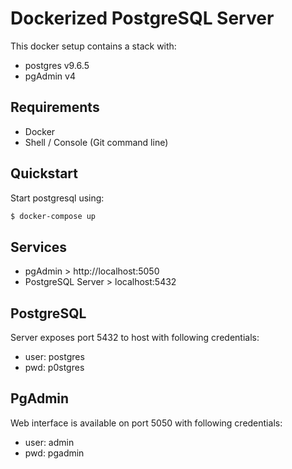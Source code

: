 # Dockerized PostgreSQL Server

This docker setup contains a stack with:
* postgres v9.6.5
* pgAdmin v4

## Requirements
* Docker
* Shell / Console (Git command line)


## Quickstart
Start postgresql using:

```bash
$ docker-compose up
```

## Services
* pgAdmin > http://localhost:5050
* PostgreSQL Server > localhost:5432

## PostgreSQL
Server exposes port 5432 to host with following credentials:
* user: postgres
* pwd: p0stgres

## PgAdmin
Web interface is available on port 5050 with following credentials:
* user: admin
* pwd: pgadmin